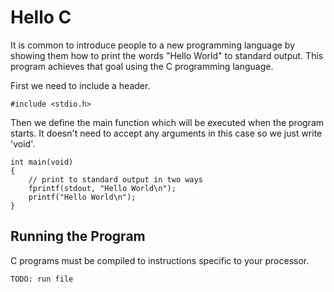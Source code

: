 # Hello C

It is common to introduce people to a new programming language
by showing them how to print the words "Hello World" to standard
output. This program achieves that goal using the C programming
language.

First we need to include a header.

```
#include <stdio.h>

```

Then we define the main function which will be executed when the
program starts. It doesn't need to accept any arguments in this
case so we just write 'void'.

```
int main(void)
{
    // print to standard output in two ways
    fprintf(stdout, "Hello World\n");
    printf("Hello World\n");
}

```

Running the Program
-------------------

C programs must be compiled to instructions specific to your processor.


```
TODO: run file
```
